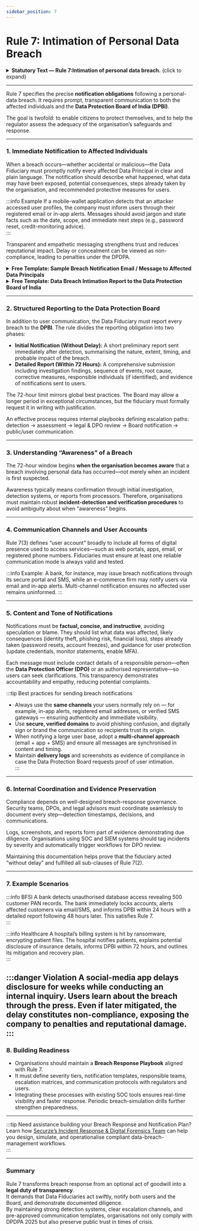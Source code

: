 ```yaml
---
sidebar_position: 7
---
```


# Rule 7: Intimation of Personal Data Breach

<details>
  <summary><strong>Statutory Text — Rule 7:Intimation of personal data breach.</strong> (click to expand)</summary>

(1) On becoming aware of any personal data breach, the Data Fiduciary shall, to the best of its knowledge, intimate to each affected Data Principal, in a concise, clear and plain manner and without delay, through her user account or any mode of communication registered by her with the Data Fiduciary,—  
(a) a description of the breach, including its nature, extent and the timing and location of its occurrence;  
(b) the consequences relevant to her, that are likely to arise from the breach;  
(c) the measures implemented and being implemented by the Data Fiduciary, if any, to mitigate risk;  
(d) the safety measures that she may take to protect her interests; and  
(e) business contact information of a person who is able to respond on behalf of the Data Fiduciary, to queries, if any, of the Data Principal.  

(2) On becoming aware of any personal data breach, the Data Fiduciary shall intimate to the Board,—  
(a) without delay, a description of the breach, including its nature, extent, timing and location of occurrence and the likely impact;  
(b) within seventy-two hours of becoming aware of the same, or within such longer period as the Board may allow on a request made in writing in this behalf,—  
(i) updated and detailed information in respect of such description;  
(ii) the broad facts related to the events, circumstances and reasons leading to the breach;  
(iii) measures implemented or proposed, if any, to mitigate risk;  
(iv) any findings regarding the person who caused the breach;  
(v) remedial measures taken to prevent recurrence of such breach; and  
(vi) a report regarding the intimations given to affected Data Principals.  

(3) In this rule, “user account” means the online account registered by the Data Principal with the Data Fiduciary, and includes any profiles, pages, handles, email address, mobile number and other similar presences by means of which such Data Principal is able to access the services of such Data Fiduciary.
</details>

---

Rule 7 specifies the precise **notification obligations** following a personal-data breach. It requires prompt, transparent communication to both the affected individuals and the **Data Protection Board of India (DPBI)**.  

The goal is twofold: to enable citizens to protect themselves, and to help the regulator assess the adequacy of the organisation’s safeguards and response.

---


### 1. Immediate Notification to Affected Individuals  

When a breach occurs—whether accidental or malicious—the Data Fiduciary must promptly notify every affected Data Principal in clear and plain language. The notification should describe what happened, what data may have been exposed, potential consequences, steps already taken by the organisation, and recommended protective measures for users.  

:::info Example
If a mobile-wallet application detects that an attacker accessed user profiles, the company must inform users through their registered email or in-app alerts. Messages should avoid jargon and state facts such as the date, scope, and immediate next steps (e.g., password reset, credit-monitoring advice).  
:::

Transparent and empathetic messaging strengthens trust and reduces reputational impact. Delay or concealment can be viewed as non-compliance, leading to penalties under the DPDPA.


<details>
  <summary><strong>Free Template: Sample Breach Notification Email / Message to Affected Data Principals</strong></summary>

**Subject:** Important Notice: Data Security Incident Affecting Your Personal Information  

Dear [Name of Data Principal],  

We are writing to inform you that on **[Date of Incident]**, we detected a data-security incident involving our systems. Our investigation has found that **[brief description of the breach – e.g., unauthorised access to a customer database due to a compromised API key]**.  

**What happened**  
The incident occurred on [Date / Time / Location of Occurrence] and was discovered on [Date of Discovery]. It affected certain records stored in our system.  

**What information was involved**  
Based on our current findings, the affected data may include [specify categories such as email address, mobile number, transaction details, etc.]. No financial passwords or payment details were impacted (if applicable).  

**What we have done**  
Immediately after discovering the breach, we secured the affected systems, revoked unauthorised access, and notified the Data Protection Board of India within the required timeline. We have also engaged independent security experts to conduct a root-cause analysis and strengthen our defences.  

**What you can do**  
We recommend that you:  
1. Change your passwords or PINs for accounts linked to our services.  
2. Ignore unsolicited emails or calls requesting personal details or OTP codes.  
3. Monitor your account activity and report any suspicious transactions immediately.  

**Who to contact**  
For any questions or clarifications, please reach out to our Data Protection Officer:  

**[Full Name of Contact Person]**  
Data Protection Officer, [Organisation Name]  
📧 [Email Address]   
📞 [Phone Number]  
Business Hours: [Insert Timings]  

We sincerely apologise for the inconvenience and assure you that we are taking all necessary measures to protect your information and prevent any recurrence.  

Warm regards,  
**[Authorised Signatory Name]**  
[Title] | [Organisation Name]  
[Website URL]  

---

*This communication is made in compliance with Rule 7(1) of the Digital Personal Data Protection Rules, 2025.*
</details>

<details>
  <summary><strong>Free Template: Data Breach Intimation Report to the Data Protection Board of India</strong></summary>

**To:**  
The Secretary  
**Data Protection Board of India (DPBI)**  
[Official email / portal address once notified]  

**Subject:** Intimation of Personal Data Breach under Rule 7(2) of the Digital Personal Data Protection Rules, 2025  

---

### 1. Basic Details of the Data Fiduciary  
- **Name of Organisation:** [Insert full legal name]  
- **Registered Address:** [Insert address]  
- **Contact Person / Designation:** [Insert name, title]  
- **Email & Phone:** [Insert official contact details]  
- **DPO Registration ID (if applicable):** [Insert or “N/A”]  
- **Date and Time of Becoming Aware of Breach:** [Insert timestamp]  

---

### 2. Description of the Breach *(Rule 7(2)(a) and (b)(i))*  
Provide a factual and concise description covering the following:  
- **Nature of Breach:** [e.g., unauthorised access / data exfiltration / ransomware / accidental exposure]  
- **Extent of Impact:** [Approx. number of affected records or users]  
- **Timing and Duration:** [Start – End if known]  
- **Location of Occurrence:** [Data centre / application / vendor system]  
- **Categories of Personal Data Affected:** [Specify e.g., contact, KYC, health, financial, etc.]  

---

### 3. Events and Root Cause *(Rule 7(2)(b)(ii))*  
Summarise the circumstances and technical or human factors that led to the breach.  
> Example: “The incident originated from a compromised API key used by a third-party integration, allowing unauthorised access to limited customer records.”

Include forensic or preliminary findings if available.

---

### 4. Mitigation Measures Implemented *(Rule 7(2)(b)(iii))*  
Describe immediate containment actions and ongoing improvements:  
- Access isolation, credential resets, patching, log review, malware removal.  
- User-facing safeguards (password resets, credit-monitoring offers).  
- Strengthening of IAM, network segmentation, or DLP controls.  

---

### 5. Identification of Responsible Parties *(Rule 7(2)(b)(iv))*  
State whether any internal user, vendor, or external actor has been identified as the cause of the breach.  
If under investigation, specify status and expected completion date.  

---

### 6. Remedial and Preventive Actions *(Rule 7(2)(b)(v))*  
List the structural improvements being undertaken to prevent recurrence:  
- Policy revisions, enhanced monitoring, periodic VAPT, or staff training.  
- Contractual or disciplinary measures against negligent parties.  
- Planned third-party security audits or technology upgrades.  

---

### 7. Intimation to Data Principals *(Rule 7(2)(b)(vi))*  
Confirm whether affected individuals have been notified, the method used, and timeline.  
Attach a sample of the communication sent (see Annex 7A).  

| Notification Channel | Date Sent | Audience Size | Delivery Evidence (Y/N) |
|----------------------|------------|----------------|--------------------------|
| Email | [DD/MM/YYYY] | [Count] | [Attach log] |
| SMS / In-App | [DD/MM/YYYY] | [Count] | [Attach screenshots] |

---

### 8. Impact Assessment  
Provide an initial estimate of potential consequences for Data Principals (financial, reputational, or identity-related) and the organisation’s business operations.  

---

### 9. Supporting Attachments  
Attach investigation summary, technical logs, screenshots, or correspondence that corroborate the report.  

---

### 10. Declaration  
> We, [Organisation Name], confirm that the above information is true to the best of our knowledge and that this intimation has been made in compliance with Rule 7(2) of the Digital Personal Data Protection Rules, 2025.  

**Authorised Signatory:** _________________________  
**Name / Designation:** _________________________  
**Date:** _________________________  
**Seal / Digital Signature:** _________________________  

---

*This report shall be updated if new facts emerge or investigation findings change.*  
*Filed within seventy-two (72) hours of awareness of the breach unless otherwise permitted by the Board.*

</details>



---

### 2. Structured Reporting to the Data Protection Board  

In addition to user communication, the Data Fiduciary must report every breach to the **DPBI**. The rule divides the reporting obligation into two phases:  

- **Initial Notification (Without Delay):** A short preliminary report sent immediately after detection, summarising the nature, extent, timing, and probable impact of the breach.  
- **Detailed Report (Within 72 Hours):** A comprehensive submission including investigation findings, sequence of events, root cause, corrective measures, responsible individuals (if identified), and evidence of notifications sent to users.  

The 72-hour limit mirrors global best practices. The Board may allow a longer period in exceptional circumstances, but the fiduciary must formally request it in writing with justification.  

An effective process requires internal playbooks defining escalation paths: detection → assessment → legal & DPO review → Board notification → public/user communication.

---

### 3. Understanding “Awareness” of a Breach  

The 72-hour window begins **when the organisation becomes aware** that a breach involving personal data has occurred—not merely when an incident is first suspected.  

Awareness typically means confirmation through initial investigation, detection systems, or reports from processors. Therefore, organisations must maintain robust **incident-detection and verification procedures** to avoid ambiguity about when “awareness” begins.

---

### 4. Communication Channels and User Accounts  

Rule 7(3) defines “user account” broadly to include all forms of digital presence used to access services—such as web portals, apps, email, or registered phone numbers. Fiduciaries must ensure at least one reliable communication mode is always valid and tested.  

:::info Example:
A bank, for instance, may issue breach notifications through its secure portal and SMS, while an e-commerce firm may notify users via email and in-app alerts. Multi-channel notification ensures no affected user remains uninformed.
:::

---

### 5. Content and Tone of Notifications  

Notifications must be **factual, concise, and instructive**, avoiding speculation or blame. They should list what data was affected, likely consequences (identity theft, phishing risk, financial loss), steps already taken (password resets, account freezes), and guidance for user protection (update credentials, monitor statements, enable MFA).  

Each message must include contact details of a responsible person—often the **Data Protection Officer (DPO)** or an authorised representative—so users can seek clarifications. This transparency demonstrates accountability and empathy, reducing potential complaints.

:::tip Best practices for sending breach notifications  
- Always use the **same channels** your users normally rely on — for example, in-app alerts, registered email addresses, or verified SMS gateways — ensuring authenticity and immediate visibility.  
- Use **secure, verified domains** to avoid phishing confusion, and digitally sign or brand the communication so recipients trust its origin.  
- When notifying a large user base, adopt a **multi-channel approach** (email + app + SMS) and ensure all messages are synchronised in content and timing.  
- Maintain **delivery logs** and screenshots as evidence of compliance in case the Data Protection Board requests proof of user intimation.  
:::


---

### 6. Internal Coordination and Evidence Preservation  

Compliance depends on well-designed breach-response governance. Security teams, DPOs, and legal advisors must coordinate seamlessly to document every step—detection timestamps, decisions, and communications.  

Logs, screenshots, and reports form part of evidence demonstrating due diligence. Organisations using SOC and SIEM systems should tag incidents by severity and automatically trigger workflows for DPO review.  

Maintaining this documentation helps prove that the fiduciary acted “without delay” and fulfilled all sub-clauses of Rule 7(2).

---

### 7. Example Scenarios  

:::info BFSI
A bank detects unauthorised database access revealing 500 customer PAN records. The bank immediately locks accounts, alerts affected customers via email/SMS, and informs DPBI within 24 hours with a detailed report following 48 hours later. This satisfies Rule 7.  
:::

:::info Healthcare 
A hospital’s billing system is hit by ransomware, encrypting patient files. The hospital notifies patients, explains potential disclosure of insurance details, informs DPBI within 72 hours, and outlines its mitigation and recovery plan.  
:::

:::danger Violation
A social-media app delays disclosure for weeks while conducting an internal inquiry. Users learn about the breach through the press. Even if later mitigated, the delay constitutes **non-compliance**, exposing the company to penalties and reputational damage.
:::
---

### 8. Building Readiness  

- Organisations should maintain a **Breach Response Playbook** aligned with Rule 7. 
- It must define severity tiers, notification templates, responsible teams, escalation matrices, and communication protocols with regulators and users. 
- Integrating these processes with existing SOC tools ensures real-time visibility and faster response. Periodic breach-simulation drills further strengthen preparedness.

---

:::tip Need assistance building your Breach Response and Notification Plan?  
Learn how <a href="https://securze.com/services/incident-response-and-digital-forensics/" target="_blank">Securze’s Incident Response & Digital Forensics Team</a> can help you design, simulate, and operationalise compliant data-breach-management workflows.  
:::

---

### Summary  

Rule 7 transforms breach response from an optional act of goodwill into a **legal duty of transparency**.  
It demands that Data Fiduciaries act swiftly, notify both users and the Board, and demonstrate documented diligence.  
By maintaining strong detection systems, clear escalation channels, and pre-approved communication templates, organisations not only comply with DPDPA 2025 but also preserve public trust in times of crisis.
